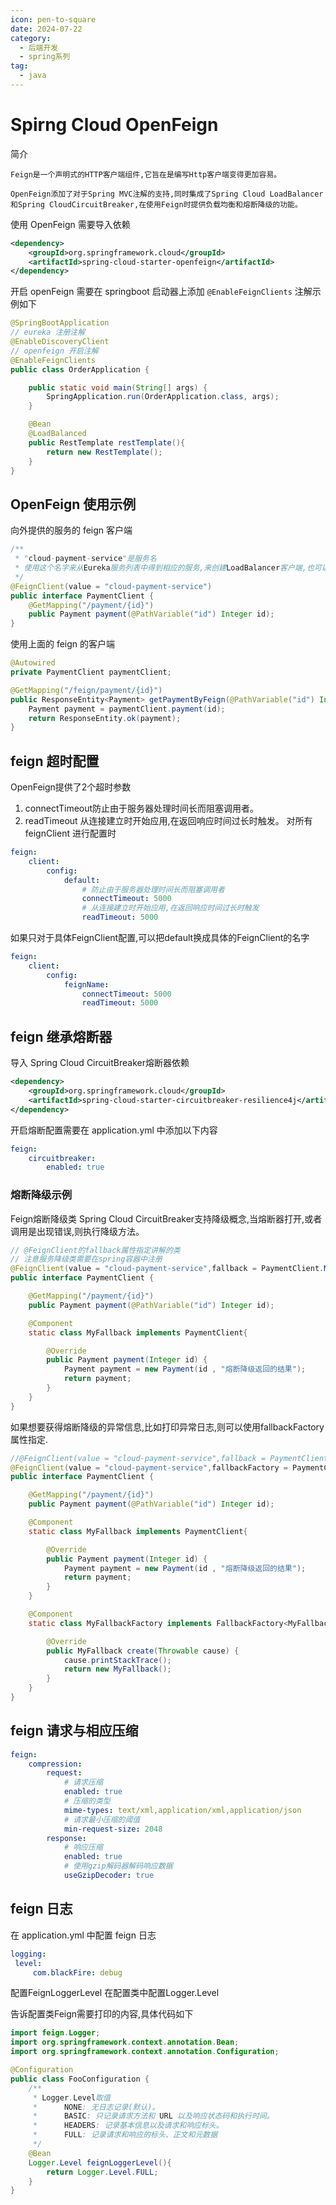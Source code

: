 ```yaml
---
icon: pen-to-square
date: 2024-07-22
category:
  - 后端开发
  - spring系列
tag:
  - java
---
```

# Spirng Cloud OpenFeign
简介
```
Feign是⼀个声明式的HTTP客户端组件,它旨在是编写Http客户端变得更加容易。

OpenFeign添加了对于Spring MVC注解的⽀持,同时集成了Spring Cloud LoadBalancer和Spring CloudCircuitBreaker,在使⽤Feign时提供负载均衡和熔断降级的功能。
```
使用 OpenFeign 需要导入依赖
```xml
<dependency>
    <groupId>org.springframework.cloud</groupId>
    <artifactId>spring-cloud-starter-openfeign</artifactId>
</dependency>
```

开启 openFeign 需要在 springboot 启动器上添加 `@EnableFeignClients` 注解示例如下
```java
@SpringBootApplication
// eureka 注册注解
@EnableDiscoveryClient
// openfeign 开启注解
@EnableFeignClients
public class OrderApplication {

    public static void main(String[] args) {
        SpringApplication.run(OrderApplication.class, args);
    }

    @Bean
    @LoadBalanced
    public RestTemplate restTemplate(){
        return new RestTemplate();
    }
}
```

## OpenFeign 使用示例
向外提供的服务的 feign 客户端
```java
/**
 * "cloud-payment-service"是服务名
 * 使⽤这个名字来从Eureka服务列表中得到相应的服务,来创建LoadBalancer客户端,也可以使⽤url属性指定服务的URL。
 */
@FeignClient(value = "cloud-payment-service")
public interface PaymentClient {
    @GetMapping("/payment/{id}")
    public Payment payment(@PathVariable("id") Integer id);
}
```
使用上面的 feign 的客户端
```java
@Autowired
private PaymentClient paymentClient;

@GetMapping("/feign/payment/{id}")
public ResponseEntity<Payment> getPaymentByFeign(@PathVariable("id") Integer id) {
    Payment payment = paymentClient.payment(id);
    return ResponseEntity.ok(payment);
}
```

## feign 超时配置
OpenFeign提供了2个超时参数
1. connectTimeout防⽌由于服务器处理时间⻓⽽阻塞调⽤者。
2. readTimeout 从连接建⽴时开始应⽤,在返回响应时间过⻓时触发。
对所有 feignClient 进行配置时
```yml
feign:
    client:
        config:
            default:
                # 防止由于服务器处理时间长而阻塞调用者
                connectTimeout: 5000 
                # 从连接建立时开始应用,在返回响应时间过长时触发
                readTimeout: 5000 
```
如果只对于具体FeignClient配置,可以把default换成具体的FeignClient的名字
```yml
feign:
    client:
        config:
            feignName:
                connectTimeout: 5000 
                readTimeout: 5000
```

## feign 继承熔断器
导入 Spring Cloud CircuitBreaker熔断器依赖
```xml
<dependency>
    <groupId>org.springframework.cloud</groupId>
    <artifactId>spring-cloud-starter-circuitbreaker-resilience4j</artifactId>
</dependency>
```
开启熔断配置需要在 application.yml 中添加以下内容
```yml
feign:
    circuitbreaker:
        enabled: true
```

### 熔断降级示例
Feign熔断降级类 Spring Cloud CircuitBreaker⽀持降级概念,当熔断器打开,或者调⽤是出现错误,则执⾏降级⽅法。
```java
// @FeignClient的fallback属性指定讲解的类
// 注意服务降级类需要在spring容器中注册
@FeignClient(value = "cloud-payment-service",fallback = PaymentClient.MyFallback.class)
public interface PaymentClient {

    @GetMapping("/payment/{id}")
    public Payment payment(@PathVariable("id") Integer id);

    @Component
    static class MyFallback implements PaymentClient{

        @Override
        public Payment payment(Integer id) {
            Payment payment = new Payment(id , "熔断降级返回的结果");
            return payment;
        }
    }
}
```

如果想要获得熔断降级的异常信息,⽐如打印异常⽇志,则可以使⽤fallbackFactory属性指定.
```java
//@FeignClient(value = "cloud-payment-service",fallback = PaymentClient.MyFallback.class)
@FeignClient(value = "cloud-payment-service",fallbackFactory = PaymentClient.MyFallbackFactory.class)
public interface PaymentClient {

    @GetMapping("/payment/{id}")
    public Payment payment(@PathVariable("id") Integer id);

    @Component
    static class MyFallback implements PaymentClient{

        @Override
        public Payment payment(Integer id) {
            Payment payment = new Payment(id , "熔断降级返回的结果");
            return payment;
        }
    }

    @Component
    static class MyFallbackFactory implements FallbackFactory<MyFallback>{

        @Override
        public MyFallback create(Throwable cause) {
            cause.printStackTrace();
            return new MyFallback();
        }
    }
}
```

## feign 请求与相应压缩
```yml
feign:
    compression:
        request:
            # 请求压缩
            enabled: true 
            # 压缩的类型
            mime-types: text/xml,application/xml,application/json 
            # 请求最小压缩的阈值
            min-request-size: 2048 
        response:
            # 响应压缩
            enabled: true 
            # 使用gzip解码器解码响应数据
            useGzipDecoder: true 
```

## feign 日志
在 application.yml 中配置 feign 日志
```yml
logging:
 level:
     com.blackFire: debug
```
配置FeignLoggerLevel 在配置类中配置Logger.Level

告诉配置类Feign需要打印的内容,具体代码如下
```java
import feign.Logger;
import org.springframework.context.annotation.Bean;
import org.springframework.context.annotation.Configuration;

@Configuration
public class FooConfiguration {
    /**
     * Logger.Level取值
     *      NONE: ⽆⽇志记录(默认)。
     *      BASIC: 只记录请求⽅法和 URL 以及响应状态码和执⾏时间。
     *      HEADERS: 记录基本信息以及请求和响应标头。
     *      FULL: 记录请求和响应的标头、正⽂和元数据
     */
    @Bean
    Logger.Level feignLoggerLevel(){
        return Logger.Level.FULL;
    }
}
```